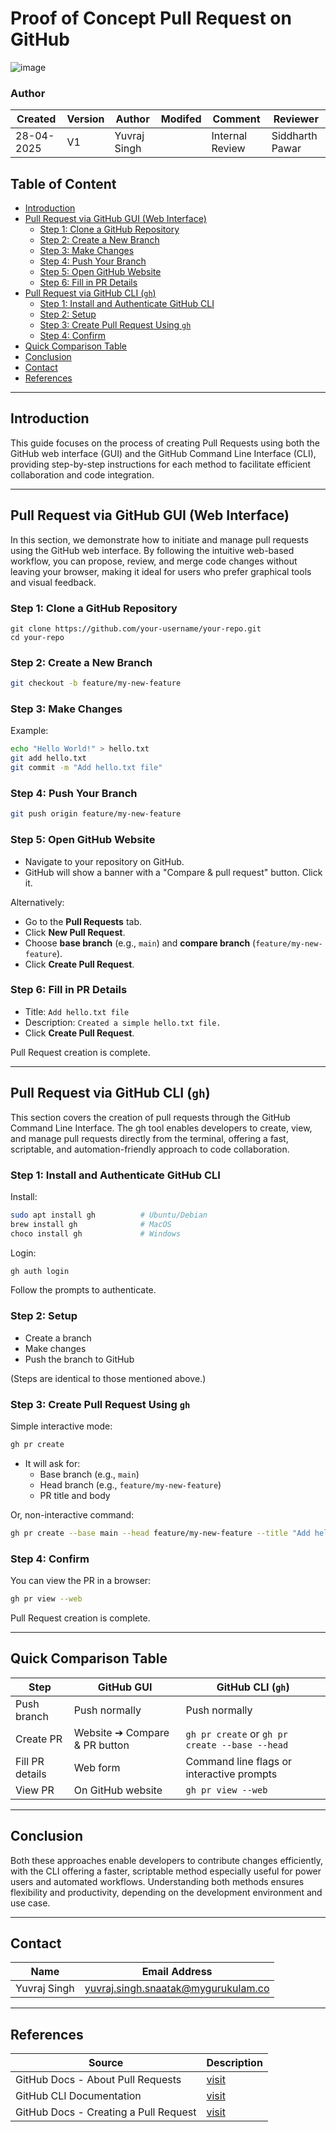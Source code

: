 # Proof of Concept Pull Request on GitHub
![image](https://github.com/user-attachments/assets/41fd50ae-607d-4273-85fa-d0b9bcd4228b)

### Author
| Created     | Version | Author        | Modifed | Comment           | Reviewer   |
|-------------|---------|---------------|-------|------------|------------------|
| 28-04-2025  | V1      | Yuvraj Singh |  | Internal Review   | Siddharth Pawar  |

## Table of Content

- [Introduction](#introduction)
- [Pull Request via GitHub GUI (Web Interface)](#pull-request-via-github-gui-web-interface)
  - [Step 1: Clone a GitHub Repository](#step-1-clone-a-github-repository)
  - [Step 2: Create a New Branch](#step-2-create-a-new-branch)
  - [Step 3: Make Changes](#step-3-make-changes)
  - [Step 4: Push Your Branch](#step-4-push-your-branch)
  - [Step 5: Open GitHub Website](#step-5-open-github-website)
  - [Step 6: Fill in PR Details](#step-6-fill-in-pr-details)
- [Pull Request via GitHub CLI (`gh`)](#pull-request-via-github-cli-gh)
  - [Step 1: Install and Authenticate GitHub CLI](#step-1-install-and-authenticate-github-cli)
  - [Step 2: Setup](#step-2-setup)
  - [Step 3: Create Pull Request Using `gh`](#step-3-create-pull-request-using-gh)
  - [Step 4: Confirm](#step-4-confirm)
- [Quick Comparison Table](#quick-comparison-table)
- [Conclusion](#conclusion)
- [Contact](#contact)
- [References](#references)

----
## Introduction

This guide focuses on the process of creating Pull Requests using both the GitHub web interface (GUI) and the GitHub Command Line Interface (CLI), providing step-by-step instructions for each method to facilitate efficient collaboration and code integration.

---

## Pull Request via GitHub GUI (Web Interface)

In this section, we demonstrate how to initiate and manage pull requests using the GitHub web interface. By following the intuitive web-based workflow, you can propose, review, and merge code changes without leaving your browser, making it ideal for users who prefer graphical tools and visual feedback.

### Step 1: Clone a GitHub Repository

```
git clone https://github.com/your-username/your-repo.git
cd your-repo
```

### Step 2: Create a New Branch
```bash
git checkout -b feature/my-new-feature
```

### Step 3: Make Changes
Example:
```bash
echo "Hello World!" > hello.txt
git add hello.txt
git commit -m "Add hello.txt file"
```

### Step 4: Push Your Branch
```bash
git push origin feature/my-new-feature
```

### Step 5: Open GitHub Website
- Navigate to your repository on GitHub.
- GitHub will show a banner with a "Compare & pull request" button. Click it.

Alternatively:
- Go to the **Pull Requests** tab.
- Click **New Pull Request**.
- Choose **base branch** (e.g., `main`) and **compare branch** (`feature/my-new-feature`).
- Click **Create Pull Request**.

### Step 6: Fill in PR Details
- Title: `Add hello.txt file`
- Description: `Created a simple hello.txt file.`
- Click **Create Pull Request**.

Pull Request creation is complete.

---

## Pull Request via GitHub CLI (`gh`)

This section covers the creation of pull requests through the GitHub Command Line Interface. The gh tool enables developers to create, view, and manage pull requests directly from the terminal, offering a fast, scriptable, and automation-friendly approach to code collaboration.

### Step 1: Install and Authenticate GitHub CLI
Install:
```bash
sudo apt install gh          # Ubuntu/Debian
brew install gh              # MacOS
choco install gh             # Windows
```

Login:
```bash
gh auth login
```
Follow the prompts to authenticate.

### Step 2: Setup
- Create a branch
- Make changes
- Push the branch to GitHub

(Steps are identical to those mentioned above.)

### Step 3: Create Pull Request Using `gh`
Simple interactive mode:
```bash
gh pr create
```
- It will ask for:
  - Base branch (e.g., `main`)
  - Head branch (e.g., `feature/my-new-feature`)
  - PR title and body

Or, non-interactive command:
```bash
gh pr create --base main --head feature/my-new-feature --title "Add hello.txt file" --body "Created a simple hello.txt file."
```

### Step 4: Confirm
You can view the PR in a browser:
```bash
gh pr view --web
```

Pull Request creation is complete.

---

## Quick Comparison Table

| Step                   | GitHub GUI                                  | GitHub CLI (`gh`)                               |
|-------------------------|--------------------------------------------|-------------------------------------------------|
| Push branch             | Push normally                              | Push normally                                  |
| Create PR               | Website ➔ Compare & PR button              | `gh pr create` or `gh pr create --base --head`  |
| Fill PR details         | Web form                                   | Command line flags or interactive prompts       |
| View PR                 | On GitHub website                         | `gh pr view --web`                              |

---

## Conclusion
Both these approaches enable developers to contribute changes efficiently, with the CLI offering a faster, scriptable method especially useful for power users and automated workflows.
Understanding both methods ensures flexibility and productivity, depending on the development environment and use case.

---

## Contact

| Name| Email Address      |
|-----|--------------------------|
| Yuvraj Singh | yuvraj.singh.snaatak@mygurukulam.co |

---

## References

| Source                                                                                     | Description                                |
| ------------------------------------------------------------------------------------------ | ------------------------------------------ |
| GitHub Docs - About Pull Requests | [visit](https://docs.github.com/en/pull-requests/collaborating-with-pull-requests/proposing-changes-to-your-work-with-pull-requests/about-pull-requests) |
| GitHub CLI Documentation | [visit](https://cli.github.com/manual/) | 
| GitHub Docs - Creating a Pull Request | [visit](https://docs.github.com/en/pull-requests/collaborating-with-pull-requests/proposing-changes-to-your-work-with-pull-requests/creating-a-pull-request) | 
